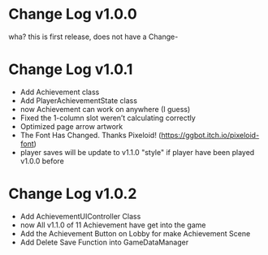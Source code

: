 # Change Log v1.0.0
wha? this is first release, does not have a Change-

# Change Log v1.0.1
- Add Achievement class 
- Add PlayerAchievementState class 
- now Achievement can work on anywhere (I guess)
- Fixed the 1-column slot weren’t calculating correctly
- Optimized page arrow artwork
- The Font Has Changed. Thanks Pixeloid! (https://ggbot.itch.io/pixeloid-font)
- player saves will be update to v1.1.0 "style" if player have been played v1.0.0 before

# Change Log v1.0.2
- Add AchievementUIController Class
- now All v1.1.0 of 11 Achievement have get into the game
- Add the Achievement Button on Lobby for make Achievement Scene
- Add Delete Save Function into GameDataManager
